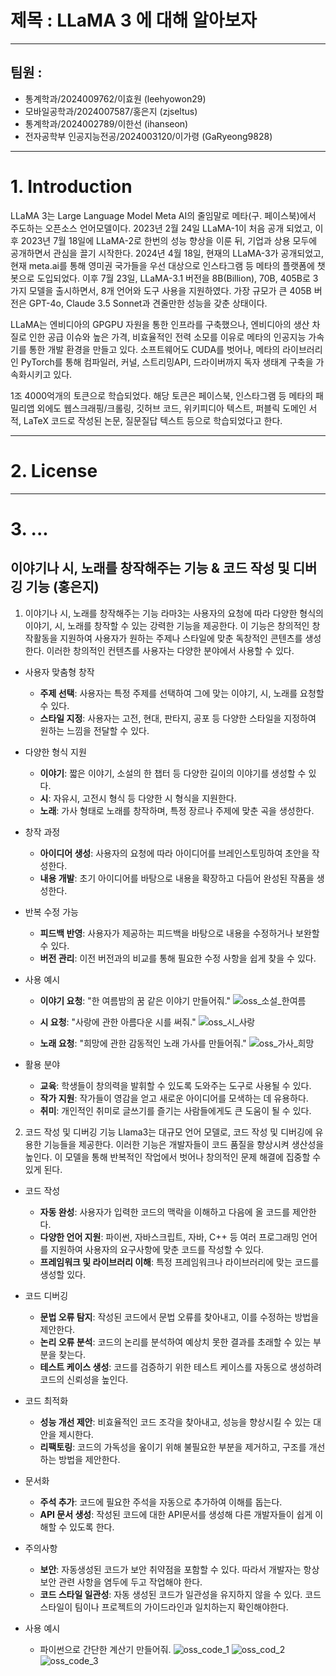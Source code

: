 # 제목 : LLaMA 3 에 대해 알아보자
---
## 팀원 :
+ 통계학과/2024009762/이효원 (leehyowon29)
+ 모바일공학과/2024007587/홍은지 (zjseltus)
+ 통계학과/2024002789/이한선 (ihanseon)
+ 전자공학부 인공지능전공/2024003120/이가령 (GaRyeong9828)
---
# 1. Introduction
LLaMA 3는 Large Language Model Meta AI의 줄임말로 메타(구. 페이스북)에서 주도하는 오픈소스 언어모델이다.
2023년 2월 24일 LLaMA-1이 처음 공개 되었고, 이후 2023년 7월 18일에 LLaMA-2로 한번의 성능 향상을 이룬 뒤, 기업과 상용 모두에 공개하면서 관심을 끌기 시작한다.
2024년 4월 18일, 현재의 LLaMA-3가 공개되었고, 현재 meta.ai를 통해 영미권 국가들을 우선 대상으로 인스타그램 등 메타의 플랫폼에 챗봇으로 도입되었다.
이후 7월 23일, LLaMA-3.1 버전을 8B(Billion), 70B, 405B로 3가지 모델을 출시하면서, 8개 언어와 도구 사용을 지원하였다.
가장 규모가 큰 405B 버전은 GPT-4o, Claude 3.5 Sonnet과 견줄만한 성능을 갖춘 상태이다.

LLaMA는 엔비디아의 GPGPU 자원을 통한 인프라를 구축했으나, 엔비디아의 생산 차질로 인한 공급 이슈와 높은 가격, 비효율적인 전력 소모를 이유로 메타의 인공지능 가속기를 통한 개발 환경을 만들고 있다.
소프트웨어도 CUDA를 벗어나, 메타의 라이브러리인 PyTorch를 통해 컴파일러, 커널, 스트리밍API, 드라이버까지 독자 생태계 구축을 가속화시키고 있다.

1조 4000억개의 토큰으로 학습되었다.
해당 토큰은 페이스북, 인스타그램 등 메타의 패밀리앱 외에도 웹스크래핑/크롤링, 깃허브 코드, 위키피디아 텍스트, 퍼블릭 도메인 서적, LaTeX 코드로 작성된 논문, 질문질답 텍스트 등으로 학습되었다고 한다.

---
# 2. License

---
# 3. ...
## 이야기나 시, 노래를 창작해주는 기능 & 코드 작성 및 디버깅 기능 (홍은지)
1. 이야기나 시, 노래를 창작해주는 기능
라마3는 사용자의 요청에 따라 다양한 형식의 이야기, 시, 노래를 창작할 수 있는 강력한 기능을 제공한다. 이 기능은 창의적인 창작활동을 지원하여 사용자가 원하는 주제나 스타일에 맞춘 독창적인 콘텐츠를 생성한다. 이러한 창의적인 컨텐츠를 사용자는 다양한 분야에서 사용할 수 있다.


+ 사용자 맞춤형 창작

  + **주제 선택**: 사용자는 특정 주제를 선택하여 그에 맞는 이야기, 시, 노래를 요청할 수 있다.
  + **스타일 지정**: 사용자는 고전, 현대, 판타지, 공포 등 다양한 스타일을 지정하여 원하는 느낌을 전달할 수 있다.



+ 다양한 형식 지원

  + **이야기**: 짧은 이야기, 소설의 한 챕터 등 다양한 길이의 이야기를 생성할 수 있다.
  + **시**: 자유시, 고전시 형식 등 다양한 시 형식을 지원한다.
  + **노래**: 가사 형태로 노래를 창작하며, 특정 장르나 주제에 맞춘 곡을 생성한다.



+ 창작 과정

  + **아이디어 생성**: 사용자의 요청에 따라 아이디어를 브레인스토밍하여 초안을 작성한다.
  + **내용 개발**: 초기 아이디어를 바탕으로 내용을 확장하고 다듬어 완성된 작품을 생성한다.



+ 반복 수정 가능

  + **피드백 반영**: 사용자가 제공하는 피드백을 바탕으로 내용을 수정하거나 보완할 수 있다.
  + **버전 관리**: 이전 버전과의 비교를 통해 필요한 수정 사항을 쉽게 찾을 수 있다.



+ 사용 예시

  + **이야기 요청**: "한 여름밤의 꿈 같은 이야기 만들어줘."
   ![oss_소설_한여름](https://github.com/user-attachments/assets/073d0cf8-5c4f-4658-9190-109c874977f6)

  + **시 요청**: "사랑에 관한 아름다운 시를 써줘."
![oss_시_사랑](https://github.com/user-attachments/assets/480a0f6c-b555-4286-a865-db122a480b51)

  + **노래 요청**: "희망에 관한 감동적인 노래 가사를 만들어줘."
![oss_가사_희망](https://github.com/user-attachments/assets/f2614723-4d3a-497d-9368-47643b869464)



+ 활용 분야

  + **교육**: 학생들이 창의력을 발휘할 수 있도록 도와주는 도구로 사용될 수 있다.
  + **작가 지원**: 작가들이 영감을 얻고 새로운 아이디어를 모색하는 데 유용하다.
  + **취미**: 개인적인 취미로 글쓰기를 즐기는 사람들에게도 큰 도움이 될 수 있다.





2. 코드 작성 및 디버깅 기능
Llama3는 대규모 언어 모델로, 코드 작성 및 디버깅에 유용한 기능들을 제공한다. 이러한 기능은 개발자들이 코드 품질을 향상시켜 생산성을 높인다. 이 모델을 통해 반복적인 작업에서 벗어나 창의적인 문제 해결에 집중할 수 있게 된다.


+ 코드 작성

  + **자동 완성**: 사용자가 입력한 코드의 맥락을 이해하고 다음에 올 코드를 제안한다.
  + **다양한 언어 지원**: 파이썬, 자바스크립트, 자바, C++ 등 여러 프로그래밍 언어를 지원하여 사용자의 요구사항에 맞춘 코드를 작성할 수 있다.
  + **프레임워크 및 라이브러리 이해**: 특정 프레임워크나 라이브러리에 맞는 코드를 생성할 있다.



+ 코드 디버깅
  
  + **문법 오류 탐지**: 작성된 코드에서 문법 오류를 찾아내고,  이를 수정하는 방법을 제안한다.
  + **논리 오류 분석**: 코드의 논리를 분석하여 예상치 못한 결과를 초래할 수 있는 부분을 찾는다.
  + **테스트 케이스 생성**: 코드를 검증하기 위한 테스트 케이스를 자동으로 생성하려 코드의 신뢰성을 높인다.



+ 코드 최적화
  
  + **성능 개선 제안**: 비효율적인 코드 조각을 찾아내고, 성능을 향상시킬 수 있는 대안을 제시한다.
  + **리팩토링**: 코드의 가독성을 옾이기 위해 불필요한 부분을 제거하고, 구조를 개선하는 방법을 제안한다.



+ 문서화
  
  + **주석 추가**: 코드에 필요한 주석을 자동으로 추가하여 이해를 돕는다.
  + **API 문서 생성**: 작성된 코드에 대한 API문서를 생성해 다른 개발자들이 쉽게 이해할 수 있도록 한다.



+ 주의사항
  
  + **보안**: 자동생성된 코드가 보안 취약점을 포함할 수 있다. 따라서 개발자는 항상 보안 관련 사항을 염두에 두고 작업해야 한다.
  + **코드 스타일 일관성**: 자동 생성된 코드가 일관성을 유지하지 않을 수 있다. 코드 스타일이 팀이나 프로젝트의 가이드라인과 일치하는지 확인해야한다. 
    

+ 사용 예시
  + 파이썬으로 간단한 계산기 만들어줘.
![oss_code_1](https://github.com/user-attachments/assets/ff5c1090-1bba-4a6f-973c-610ff69c1497)
![oss_cod_2](https://github.com/user-attachments/assets/92db0712-7765-4513-888f-12e0906d7f4f)
![oss_code_3](https://github.com/user-attachments/assets/11011a65-1314-4bdc-a6fb-7dcc42a4bcfa)
 

     
